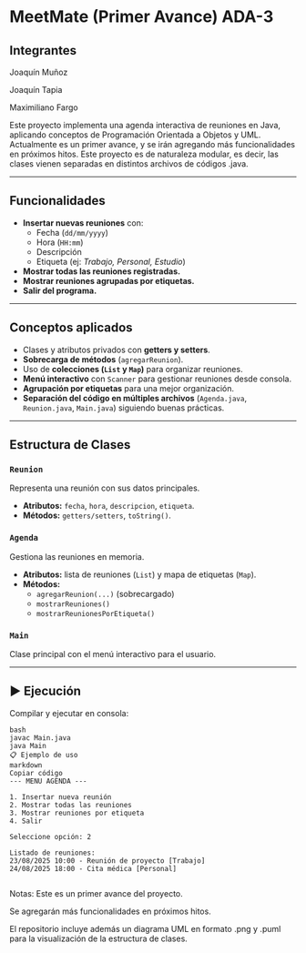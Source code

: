 # MeetMate (Primer Avance) ADA-3

## Integrantes

Joaquín Muñoz

Joaquín Tapia

Maximiliano Fargo

Este proyecto implementa una agenda interactiva de reuniones en Java, aplicando conceptos de Programación Orientada a Objetos y UML.  
Actualmente es un primer avance, y se irán agregando más funcionalidades en próximos hitos.
Este proyecto es de naturaleza modular, es decir, las clases vienen separadas en distintos archivos de códigos .java.

---

## Funcionalidades

- **Insertar nuevas reuniones** con:
  - Fecha (`dd/mm/yyyy`)
  - Hora (`HH:mm`)
  - Descripción
  - Etiqueta (ej: *Trabajo, Personal, Estudio*)
- **Mostrar todas las reuniones registradas.**
- **Mostrar reuniones agrupadas por etiquetas.**
- **Salir del programa.**

---

## Conceptos aplicados

- Clases y atributos privados con **getters y setters**.  
- **Sobrecarga de métodos** (`agregarReunion`).  
- Uso de **colecciones (`List` y `Map`)** para organizar reuniones.  
- **Menú interactivo** con `Scanner` para gestionar reuniones desde consola.  
- **Agrupación por etiquetas** para una mejor organización.  
- **Separación del código en múltiples archivos** (`Agenda.java`, `Reunion.java`, `Main.java`) siguiendo buenas prácticas.  

---

## Estructura de Clases

### `Reunion`
Representa una reunión con sus datos principales.  
- **Atributos:** `fecha`, `hora`, `descripcion`, `etiqueta`.  
- **Métodos:** `getters/setters`, `toString()`.

### `Agenda`
Gestiona las reuniones en memoria.  
- **Atributos:** lista de reuniones (`List`) y mapa de etiquetas (`Map`).  
- **Métodos:**  
  - `agregarReunion(...)` (sobrecargado)  
  - `mostrarReuniones()`  
  - `mostrarReunionesPorEtiqueta()`

### `Main`
Clase principal con el menú interactivo para el usuario.  

---

## ▶ Ejecución

Compilar y ejecutar en consola:

```
bash
javac Main.java
java Main
📋 Ejemplo de uso
markdown
Copiar código
--- MENU AGENDA ---

1. Insertar nueva reunión
2. Mostrar todas las reuniones
3. Mostrar reuniones por etiqueta
4. Salir

Seleccione opción: 2

Listado de reuniones:
23/08/2025 10:00 - Reunión de proyecto [Trabajo]
24/08/2025 18:00 - Cita médica [Personal]


```

Notas:
Este es un primer avance del proyecto.

Se agregarán más funcionalidades en próximos hitos.

El repositorio incluye además un diagrama UML en formato .png y .puml para la visualización de la estructura de clases.
